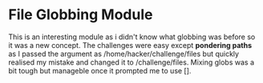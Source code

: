 # File Globbing Module
This is an interesting module as i didn't know what globbing was before so it was a new concept. 
The challenges were easy except **pondering paths** as I passed the argument as /home/hacker/challenge/files but quickly realised my mistake and changed it to /challenge/files.
Mixing globs was a bit tough but manageble once it prompted me to use [].
